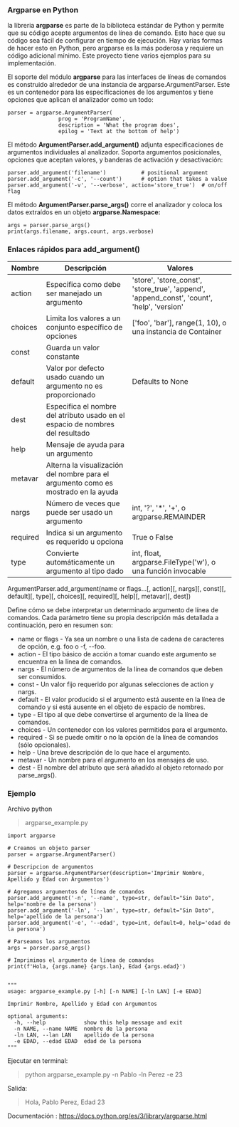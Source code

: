 ### Argparse en Python

la libreria **argparse** es parte de la biblioteca estándar de Python y permite que su código acepte argumentos de línea de comando. Esto hace que su código sea fácil de configurar en tiempo de ejecución. Hay varias formas de hacer esto en Python, pero argparse es la más poderosa y requiere un código adicional mínimo. Este proyecto tiene varios ejemplos para su implementación.

El soporte del módulo **argparse** para las interfaces de líneas de comandos es construido alrededor de una instancia de argparse.ArgumentParser. Este es un contenedor para las especificaciones de los argumentos y tiene opciones que aplican el analizador como un todo:

	parser = argparse.ArgumentParser(
                    prog = 'ProgramName',
                    description = 'What the program does',
                    epilog = 'Text at the bottom of help')


El método **ArgumentParser.add_argument()** adjunta especificaciones de argumentos individuales al analizador. Soporta argumentos posicionales, opciones que aceptan valores, y banderas de activación y desactivación:

	parser.add_argument('filename')           # positional argument
	parser.add_argument('-c', '--count')      # option that takes a value
	parser.add_argument('-v', '--verbose', action='store_true')  # on/off flag

El método **ArgumentParser.parse_args()** corre el analizador y coloca los datos extraídos en un objeto **argparse.Namespace:**

	args = parser.parse_args()
	print(args.filename, args.count, args.verbose)

### Enlaces rápidos para **add_argument()**

| Nombre  | Descripción  | Valores |
| ------------ | ------------ | ------------ |
|  action |  Especifica como debe ser manejado un argumento | 'store', 'store_const', 'store_true', 'append', 'append_const', 'count', 'help', 'version'  |
| choices | Limita los valores a un conjunto específico de opciones  | ['foo', 'bar'], range(1, 10), o una instancia de Container |
| const  | Guarda un valor constante |   |
| default | Valor por defecto usado cuando un argumento no es proporcionado | Defaults to None |
| dest | Especifica el nombre del atributo usado en el espacio de nombres del resultado |  |
| help | Mensaje de ayuda para un argumento |   |
| metavar | Alterna la visualización del nombre para el argumento como es mostrado en la ayuda |   |
| nargs | Número de veces que puede ser usado un argumento | int, '?', '*', '+', o argparse.REMAINDER  |
|  required | Indica si un argumento es requerido u opciona |  True o False |
|  type |  Convierte automáticamente un argumento al tipo dado | int, float, argparse.FileType('w'), o una función invocable|


ArgumentParser.add_argument(name or flags...[, action][, nargs][, const][, default][, type][, choices][, required][, help][, metavar][, dest])

Define cómo se debe interpretar un determinado argumento de línea de comandos. Cada parámetro tiene su propia descripción más detallada a continuación, pero en resumen son:

- name or flags - Ya sea un nombre o una lista de cadena de caracteres de opción, e.g. foo o -f, --foo.
- action - El tipo básico de acción a tomar cuando este argumento se encuentra en la línea de comandos.
- nargs - El número de argumentos de la línea de comandos que deben ser consumidos.
- const - Un valor fijo requerido por algunas selecciones de action y nargs.
- default - El valor producido si el argumento está ausente en la línea de comando y si está ausente en el objeto de espacio de nombres.
- type - El tipo al que debe convertirse el argumento de la línea de comandos.
- choices - Un contenedor con los valores permitidos para el argumento.
- required - Si se puede omitir o no la opción de la línea de comandos (sólo opcionales).
- help - Una breve descripción de lo que hace el argumento.
- metavar - Un nombre para el argumento en los mensajes de uso.
- dest - El nombre del atributo que será añadido al objeto retornado por parse_args().

### Ejemplo

Archivo python
> argparse_example.py

    import argparse

	# Creamos un objeto parser
	parser = argparse.ArgumentParser()

	# Descripcion de argumentos
	parser = argparse.ArgumentParser(description='Imprimir Nombre, Apellido y Edad con Argumentos')

	# Agregamos argumentos de línea de comandos
	parser.add_argument('-n', '--name', type=str, default="Sin Dato", help='nombre de la persona')
	parser.add_argument('-ln', '--lan', type=str, default="Sin Dato", help='apellido de la persona')
	parser.add_argument('-e', '--edad', type=int, default=0, help='edad de la persona')

	# Parseamos los argumentos
	args = parser.parse_args()

	# Imprimimos el argumento de línea de comandos
	print(f'Hola, {args.name} {args.lan}, Edad {args.edad}')


	"""
	usage: argparse_example.py [-h] [-n NAME] [-ln LAN] [-e EDAD]

	Imprimir Nombre, Apellido y Edad con Argumentos

	optional arguments:
	  -h, --help            show this help message and exit      
	  -n NAME, --name NAME  nombre de la persona
	  -ln LAN, --lan LAN    apellido de la persona
	  -e EDAD, --edad EDAD  edad de la persona
	"""

Ejecutar en terminal: 

> python argparse_example.py -n Pablo -ln Perez -e 23

Salida: 

> Hola, Pablo Perez, Edad 23

Documentación : https://docs.python.org/es/3/library/argparse.html
